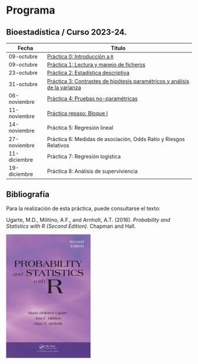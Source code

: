 # Programa

## Bioestadística / Curso 2023-24.

| Fecha        | Título                                                                                         |
|--------------|------------------------------------------------------------------------------------------------|
| 09-octubre   | [Práctica 0: Introducción a `R`](./Practica0.html)                                             |
| 09-octubre   | [Práctica 1: Lectura y manejo de ficheros](./Practica1.html)                                   |
| 23-octubre   | [Práctica 2: Estadística descriptiva](./Practica2.html)                                        |
| 31-octubre   | [Práctica 3: Contrastes de hipótesis paramétricos y análisis de la varianza](./Practica3.html) |
| 06-noviembre | [Práctica 4: Pruebas no-paramétricas](./Practica4.html)                                        |
| 11-noviembre | [Práctica repaso: Bloque I](./PracticaRepasoI.html)                                            |
| 14-noviembre | Práctica 5: Regresión lineal                                                                   |
| 27-noviembre | Práctica 6: Medidas de asociación, Odds Ratio y Riesgos Relativos                              |
| 11-diciembre | Práctica 7: Regresión logística                                                                |
| 19-diciembre | Práctica 8: Análisis de superviviencia                                                         |

## Bibliografía

Para la realización de esta práctica, puede consultarse el texto:

Ugarte, M.D., Militino, A.F., and Arnholt, A.T. (2016). *Probability and
Statistics with R (Second Edition)*. Chapman and Hall.

![](img/PASWR2.jpg)
